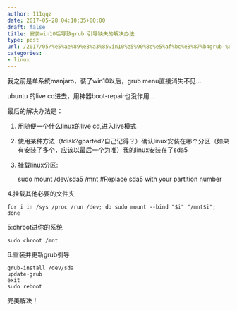 ```yaml
---
author: 111qqz
date: 2017-05-28 04:10:35+00:00
draft: false
title: 安装win10后导致grub 引导缺失的解决办法
type: post
url: /2017/05/%e5%ae%89%e8%a3%85win10%e5%90%8e%e5%af%bc%e8%87%b4grub-%e5%bc%95%e5%af%bc%e7%bc%ba%e5%a4%b1%e7%9a%84%e8%a7%a3%e5%86%b3%e5%8a%9e%e6%b3%95/
categories:
- linux
---
```


我之前是单系统manjaro，装了win10以后，grub menu直接消失不见...

ubuntu 的live cd进去，用神器boot-repair也没作用...

最后的解决办法是：



1. 用随便一个什么linux的live cd,进入live模式

2. 使用某种方法（fdisk?gparted?自己记得？）确认linux安装在哪个分区（如果有安装了多个，应该以最后一个为准）我的linux安装在了sda5

3. 挂载linux分区:

    
    sudo mount /dev/sda5 /mnt  #Replace sda5 with your partition number
    
    


4.挂载其他必要的文件夹

    
    for i in /sys /proc /run /dev; do sudo mount --bind "$i" "/mnt$i"; done
    


5:chroot进你的系统

    
    sudo chroot /mnt


6.重装并更新grub引导

    
    grub-install /dev/sda
    update-grub
    exit
    sudo reboot




完美解决！
